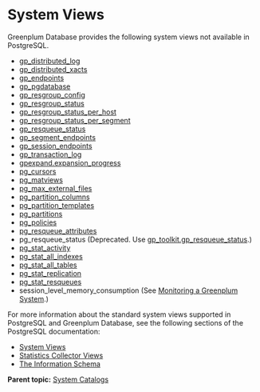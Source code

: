 # System Views 

Greenplum Database provides the following system views not available in PostgreSQL.

-   [gp\_distributed\_log](gp_distributed_log.html)
-   [gp\_distributed\_xacts](gp_distributed_xacts.html)
-   [gp\_endpoints](gp_endpoints.html)
-   [gp\_pgdatabase](gp_pgdatabase.html)
-   [gp\_resgroup\_config](gp_resgroup_config.html)
-   [gp\_resgroup\_status](gp_resgroup_status.html)
-   [gp\_resgroup\_status\_per\_host](gp_resgroup_status_per_host.html)
-   [gp\_resgroup\_status\_per\_segment](gp_resgroup_status_per_segment.html)
-   [gp\_resqueue\_status](gp_resqueue_status.html)
-   [gp\_segment\_endpoints](gp_segment_endpoints.html)
-   [gp\_session\_endpoints](gp_session_endpoints.html)
-   [gp\_transaction\_log](gp_transaction_log.html)
-   [gpexpand.expansion\_progress](gpexpand_expansion_progress.html)
-   [pg\_cursors](pg_cursors.html)
-   [pg\_matviews](pg_matviews.html)
-   [pg\_max\_external\_files](pg_max_external_files.html)
-   [pg\_partition\_columns](pg_partition_columns.html)
-   [pg\_partition\_templates](pg_partition_templates.html)
-   [pg\_partitions](pg_partitions.html)
-   [pg\_policies](pg_policies.html)
-   [pg\_resqueue\_attributes](pg_resqueue_attributes.html)
-   pg\_resqueue\_status \(Deprecated. Use [gp\_toolkit.gp\_resqueue\_status](../gp_toolkit.html).\)
-   [pg\_stat\_activity](pg_stat_activity.html)
-   [pg\_stat\_all\_indexes](pg_stat_indexes.html)
-   [pg\_stat\_all\_tables](pg_stat_tables.html)
-   [pg\_stat\_replication](pg_stat_replication.html)
-   [pg\_stat\_resqueues](pg_stats_resqueue.html)
-   session\_level\_memory\_consumption \(See [Monitoring a Greenplum System](../../admin_guide/managing/monitor.html#topic_slt_ddv_1q).\)

For more information about the standard system views supported in PostgreSQL and Greenplum Database, see the following sections of the PostgreSQL documentation:

-   [System Views](https://www.postgresql.org/docs/9.4/views-overview.html)
-   [Statistics Collector Views](https://www.postgresql.org/docs/9.4/monitoring-stats.html#MONITORING-STATS-VIEWS-TABLE)
-   [The Information Schema](https://www.postgresql.org/docs/9.4/information-schema.html)

**Parent topic:** [System Catalogs](../system_catalogs/catalog_ref.html)

